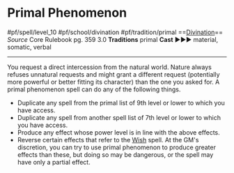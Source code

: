 # Primal Phenomenon
#pf/spell/level_10 #pf/school/divination #pf/tradition/primal
==[Divination](../../../Traits/Divination.md)==
*Source* Core Rulebook pg. 359 3.0
**Traditions** primal
**Cast** ►►► material, somatic, verbal

---
You request a direct intercession from the natural world. Nature always refuses unnatural requests and might grant a different request (potentially more powerful or better fitting its character) than the one you asked for. A primal phenomenon spell can do any of the following things.
- Duplicate any spell from the primal list of 9th level or lower to which you have access.
- Duplicate any spell from another spell list of 7th level or lower to which you have access.
- Produce any effect whose power level is in line with the above effects.
- Reverse certain effects that refer to the [Wish](Wish.md) spell.
At the GM's discretion, you can try to use primal phenomenon to produce greater effects than these, but doing so may be dangerous, or the spell may have only a partial effect.